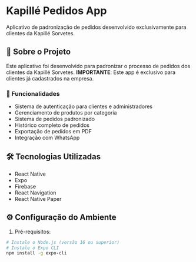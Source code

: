 # Kapillé Pedidos App

Aplicativo de padronização de pedidos desenvolvido exclusivamente para clientes da Kapillé Sorvetes.

## 🚀 Sobre o Projeto

Este aplicativo foi desenvolvido para padronizar o processo de pedidos dos clientes da Kapillé Sorvetes. **IMPORTANTE**: Este app é exclusivo para clientes já cadastrados na empresa.

### 📱 Funcionalidades

- Sistema de autenticação para clientes e administradores
- Gerenciamento de produtos por categoria
- Sistema de pedidos padronizado
- Histórico completo de pedidos
- Exportação de pedidos em PDF
- Integração com WhatsApp

## 🛠️ Tecnologias Utilizadas

- React Native
- Expo
- Firebase
- React Navigation
- React Native Paper

## ⚙️ Configuração do Ambiente

1. Pré-requisitos:
```bash
# Instale o Node.js (versão 16 ou superior)
# Instale o Expo CLI
npm install -g expo-cli
